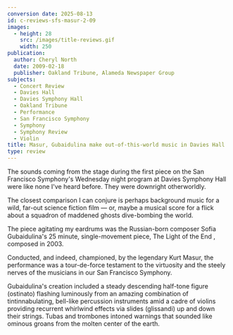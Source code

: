 ```yaml
---
conversion date: 2025-08-13
id: c-reviews-sfs-masur-2-09
images:
  - height: 28
    src: /images/title-reviews.gif
    width: 250
publication:
  author: Cheryl North
  date: 2009-02-18
  publisher: Oakland Tribune, Alameda Newspaper Group
subjects:
  - Concert Review
  - Davies Hall
  - Davies Symphony Hall
  - Oakland Tribune
  - Performance
  - San Francisco Symphony
  - Symphony
  - Symphony Review
  - Violin
title: Masur, Gubaidulina make out-of-this-world music in Davies Hall
type: review
---
```


The sounds coming from the stage during the first piece on the San Francisco Symphony's Wednesday night program at Davies Symphony Hall were like none I've heard before. They were downright otherworldly.

The closest comparison I can conjure is perhaps background music for a wild, far-out science fiction film — or, maybe a musical score for a flick about a squadron of maddened ghosts dive-bombing the world.

The piece agitating my eardrums was the Russian-born composer Sofia Gubaidulina's 25 minute, single-movement piece,  The Light of the End , composed in 2003.

Conducted, and indeed, championed, by the legendary Kurt Masur, the performance was a tour-de-force testament to the virtuosity and the steely nerves of the musicians in our San Francisco Symphony.

Gubaidulina's creation included a steady descending half-tone figure (ostinato) flashing luminously from an amazing combination of tintinnabulating, bell-like percussion instruments amid a cadre of violins providing recurrent whirlwind effects via slides (glissandi) up and down their strings. Tubas and trombones intoned warnings that sounded like ominous groans from the molten center of the earth.
